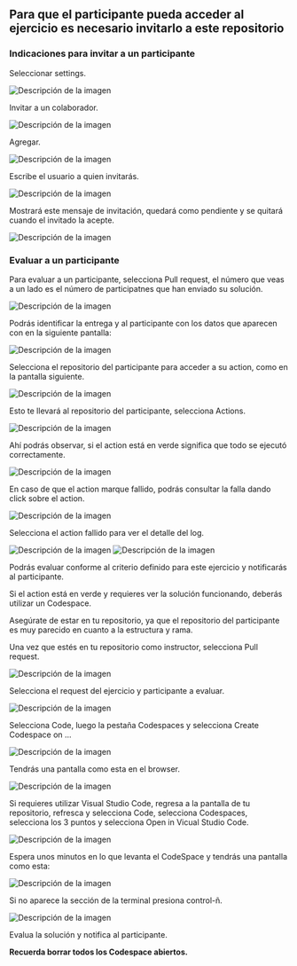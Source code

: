 ## **Para que el participante pueda acceder al ejercicio es necesario invitarlo a este repositorio**

### Indicaciones para invitar a un participante

Seleccionar settings.

![Descripción de la imagen](../imagenes/Img1.png) 

Invitar a un colaborador.

![Descripción de la imagen](../imagenes/Img2.png)

Agregar.

![Descripción de la imagen](../imagenes/Img3.png)

Escribe el usuario a quien invitarás.

![Descripción de la imagen](../imagenes/Img4.png)

Mostrará este mensaje de invitación, quedará como pendiente y se quitará cuando el invitado la acepte.

![Descripción de la imagen](../imagenes/Img5.png)

### Evaluar a un participante

Para evaluar a un participante, selecciona Pull request, el número que veas a un lado es el número de participatnes que han enviado su solución.

![Descripción de la imagen](../imagenes/Img32.png)

Podrás identificar la entrega y al participante con los datos que aparecen con en la siguiente pantalla:

![Descripción de la imagen](../imagenes/Img33.png)

Selecciona el repositorio del participante para acceder a su action, como en la pantalla siguiente.

![Descripción de la imagen](../imagenes/Img34.png)

Esto te llevará al repositorio del participante, selecciona Actions.

![Descripción de la imagen](../imagenes/Img35.png)

Ahí podrás observar, si el action está en verde significa que todo se ejecutó correctamente.

![Descripción de la imagen](../imagenes/Img36.png)

En caso de que el action marque fallido, podrás consultar la falla dando click sobre el action.

![Descripción de la imagen](../imagenes/Img24.png)

Selecciona el action fallido para ver el detalle del log.

![Descripción de la imagen](../imagenes/Img25.png)
![Descripción de la imagen](../imagenes/Img26.png)

Podrás evaluar conforme al criterio definido para este ejercicio y notificarás al participante.

Si el action está en verde y requieres ver la solución funcionando, deberás utilizar un Codespace.

Asegúrate de estar en tu repositorio, ya que el repositorio del participante es muy parecido en cuanto a la estructura y rama.

Una vez que estés en tu repositorio como instructor, selecciona Pull request.

![Descripción de la imagen](../imagenes/Img32.png)

Selecciona el request del ejercicio y participante a evaluar.

![Descripción de la imagen](../imagenes/Img33.png)

Selecciona Code, luego la pestaña Codespaces y selecciona Create Codespace on ...

![Descripción de la imagen](../imagenes/Img37.png)

Tendrás una pantalla como esta en el browser.

![Descripción de la imagen](../imagenes/Img38.png)

Si requieres utilizar Visual Studio Code, regresa a la pantalla de tu repositorio, refresca y selecciona Code, selecciona Codespaces, selecciona los 3 puntos y selecciona Open in Vicual Studio Code.

![Descripción de la imagen](../imagenes/Img39.png)

Espera unos minutos en lo que levanta el CodeSpace y tendrás una pantalla como esta:

![Descripción de la imagen](../imagenes/Img20.png)

Si no aparece la sección de la terminal presiona control-ñ.

![Descripción de la imagen](../imagenes/Img21.png)

Evalua la solución y notifica al participante.

**Recuerda borrar todos los Codespace abiertos.**





